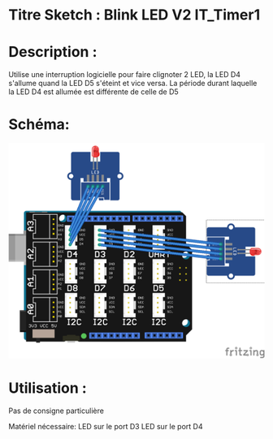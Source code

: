 # Titre Sketch : Blink LED V2 IT_Timer1
# Description : 

Utilise une interruption logicielle pour faire clignoter 2 LED, la LED D4 s'allume quand la LED D5 s'éteint et vice versa. La période durant laquelle la LED D4 est allumée est différente de celle de D5
# Schéma: 

![Schéma](https://raw.githubusercontent.com/JustinMartinDev/ProjetArduino_C/master/Arduino_Clignote_LED_V2_IT_TIMER1/schema_arduino.png)

# Utilisation :
Pas de consigne particulière

Matériel nécessaire:
LED sur le port D3
LED sur le port D4